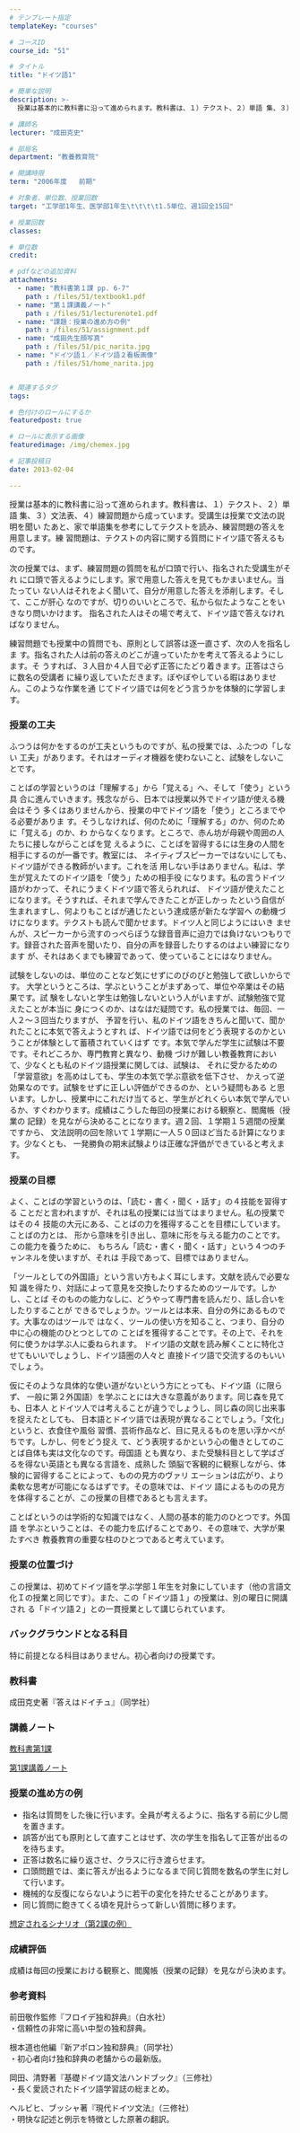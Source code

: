 ```yaml
---
# テンプレート指定
templateKey: "courses"

# コースID
course_id: "51"

# タイトル
title: "ドイツ語1"

# 簡単な説明
description: >-
  授業は基本的に教科書に沿って進められます。教科書は、１）テクスト、２）単語 集、３）文法表、４）練習問題から成っています。受講生は授業で文法の説明を聞い たあと、家で単語集を参考にしてテクストを読み、...

# 講師名
lecturer: "成田克史"

# 部局名
department: "教養教育院"

# 開講時限
term: "2006年度	前期"

# 対象者、単位数、授業回数
target: "工学部1年生、医学部1年生\t\t\t\t1.5単位、週1回全15回"

# 授業回数
classes: 

# 単位数
credit: 

# pdfなどの追加資料
attachments: 
  - name: "教科書第１課 pp. 6-7" 
    path : /files/51/textbook1.pdf
  - name: "第１課講義ノート" 
    path : /files/51/lecturenote1.pdf
  - name: "課題：授業の進め方の例" 
    path : /files/51/assignment.pdf
  - name: "成田先生顔写真" 
    path : /files/51/pic_narita.jpg
  - name: "ドイツ語１／ドイツ語２看板画像" 
    path : /files/51/home_narita.jpg


# 関連するタグ
tags:

# 色付けのロールにするか
featuredpost: true

# ロールに表示する画像
featuredimage: /img/chemex.jpg

# 記事投稿日
date: 2013-02-04

---
```

授業は基本的に教科書に沿って進められます。教科書は、１）テクスト、２）単語 集、３）文法表、４）練習問題から成っています。受講生は授業で文法の説明を聞い たあと、家で単語集を参考にしてテクストを読み、練習問題の答えを用意します。練 習問題は、テクストの内容に関する質問にドイツ語で答えるものです。

次の授業では、まず、練習問題の質問を私が口頭で行い、指名された受講生がそれ に口頭で答えるようにします。家で用意した答えを見てもかまいません。当たってい ない人はそれをよく聞いて、自分が用意した答えを添削します。そして、ここが肝心 なのですが、切りのいいところで、私から似たようなことをいきなり問いかけます。 指名された人はその場で考えて、ドイツ語で答えなければなりません。

練習問題でも授業中の質問でも、原則として誤答は逐一直さず、次の人を指名しま す。指名された人は前の答えのどこが違っていたかを考えて答えるようにします。そ うすれば、３人目か４人目で必ず正答にたどり着きます。正答はさらに数名の受講者 に繰り返していただきます。ぼやぼやしている暇はありません。このような作業を通 じてドイツ語では何をどう言うかを体験的に学習します。
### 授業の工夫

ふつうは何かをするのが工夫というものですが、私の授業では、ふたつの「しない 工夫」があります。それはオーディオ機器を使わないこと、試験をしないことです。

ことばの学習というのは「理解する」から「覚える」へ、そして「使う」という具 合に進んでいきます。残念ながら、日本では授業以外でドイツ語が使える機会はそう 多くはありませんから、授業の中でドイツ語を「使う」ところまでやる必要がありま す。そうしなければ、何のために「理解する」のか、何のために「覚える」のか、わ からなくなります。ところで、赤ん坊が母親や周囲の人たちに接しながらことばを覚 えるように、ことばを習得するには生身の人間を相手にするのが一番です。教室には、 ネイティブスピーカーではないにしても、ドイツ語ができる教師がいます。これを活 用しない手はありません。私は、学生が覚えたてのドイツ語を「使う」ための相手役 になります。私の言うドイツ語がわかって、それにうまくドイツ語で答えられれば、 ドイツ語が使えたことになります。そうすれば、それまで学んできたことが正しかっ たという自信が生まれますし、何よりもことばが通じたという達成感が新たな学習へ の動機づけになります。テクストも読んで聞かせます。ドイツ人と同じようにはいき ませんが、スピーカーから流すのっぺらぼうな録音音声に迫力では負けないつもりで す。録音された音声を聞いたり、自分の声を録音したりするのはよい練習になります が、それはあくまでも練習であって、使っていることにはなりません。

試験をしないのは、単位のことなど気にせずにのびのびと勉強して欲しいからです。 大学というところは、学ぶということがまずあって、単位や卒業はその結果です。試 験をしないと学生は勉強しないという人がいますが、試験勉強で覚えたことが本当に 身につくのか、はなはだ疑問です。私の授業では、毎回、一人２〜３回当たりますが、 予習を行い、私のドイツ語をきちんと聞いて、聞かれたことに本気で答えようとすれ ば、ドイツ語では何をどう表現するのかということが体験として蓄積されていくはず です。本気で学んだ学生に試験は不要です。それどころか、専門教育と異なり、動機 づけが難しい教養教育において、少なくとも私のドイツ語授業に関しては、試験は、 それに受かるための「学習意欲」を高めはしても、学生の本気で学ぶ意欲を低下させ、 かえって逆効果なのです。試験をせずに正しい評価ができるのか、という疑問もある と思います。しかし、授業中にこれだけ当てると、学生がどれくらい本気で学んでい るか、すぐわかります。成績はこうした毎回の授業における観察と、閻魔帳（授業の 記録）を見ながら決めることになります。週２回、１学期１５週間の授業ですから、 文法説明の回を除いて１学期に一人５０回ほど当たる計算になります。少なくとも、 一発勝負の期末試験よりは正確な評価ができていると考えます。

### 授業の目標

よく、ことばの学習というのは、「読む・書く・聞く・話す」の４技能を習得する ことだと言われますが、それは私の授業には当てはまりません。私の授業ではその４ 技能の大元にある、ことばの力を獲得することを目標にしています。ことばの力とは、 形から意味を引き出し、意味に形を与える能力のことです。この能力を養うために、 もちろん「読む・書く・聞く・話す」という４つのチャンネルを使いますが、それは 手段であって、目標ではありません。

「ツールとしての外国語」という言い方もよく耳にします。文献を読んで必要な知 識を得たり、対話によって意見を交換したりするためのツールです。しかし、ことば そのものの能力なしに、どうやって専門書を読んだり、話し合いをしたりすることが できるでしょうか。ツールとは本来、自分の外にあるものです。大事なのはツールで はなく、ツールの使い方を知ること、つまり、自分の中に心の機能のひとつとしての ことばを獲得することです。その上で、それを何に使うかは学ぶ人に委ねられます。 ドイツ語の文献を読み解くことに特化させてもいいでしょうし、ドイツ語圏の人々と 直接ドイツ語で交流するのもいいでしょう。

仮にそのような具体的な使い道がないという方にとっても、ドイツ語（に限らず、 一般に第２外国語）を学ぶことには大きな意義があります。同じ森を見ても、日本人 とドイツ人では考えることが違うでしょうし、同じ森の同じ出来事を捉えたとしても、 日本語とドイツ語では表現が異なることでしょう。「文化」というと、衣食住や風俗 習慣、芸術作品など、目に見えるものを思い浮かべがちです。しかし、何をどう捉え て、どう表現するかという心の働きとしてのことば自体も実は文化なのです。母国語 とも異なり、また受験科目として学ばざるを得ない英語とも異なる言語を、成熟した 頭脳で客観的に観察しながら、体験的に習得することによって、ものの見方のヴァリ エーションは広がり、より柔軟な思考が可能になるはずです。その意味では、ドイツ 語によるものの見方を体得することが、この授業の目標であるとも言えます。

ことばというのは学術的な知識ではなく、人間の基本的能力のひとつです。外国語 を学ぶということは、その能力を広げることであり、その意味で、大学が果たすべき 教養教育の重要な柱のひとつであると考えています。

### 授業の位置づけ

この授業は、初めてドイツ語を学ぶ学部１年生を対象にしています（他の言語文 化Ｉの授業と同じです）。また、この「ドイツ語１」の授業は、別の曜日に開講され る「ドイツ語２」との一貫授業として講じられています。

### バックグラウンドとなる科目

特に前提となる科目はありません。初心者向けの授業です。

### 教科書

成田克史著『答えはドイチュ』（同学社）

### 講義ノート


[教科書第1課](/files/51/textbook1.pdf) 


[第1課講義ノート](/files/51/lecturenote1.pdf) 
### 授業の進め方の例

  * 指名は質問をした後に行います。全員が考えるように、指名する前に少し間を置きます。
  * 誤答が出ても原則として直すことはせず、次の学生を指名して正答が出るのを待ちます。
  * 正答は数名に繰り返させ、クラスに行き渡らせます。
  * 口頭問題では、楽に答えが出るようになるまで同じ質問を数名の学生に対して行います。
  * 機械的な反復にならないように若干の変化を持たせることがあります。
  * 同じ質問に飽きてくる頃を見計らって新しい質問に移ります。


[想定されるシナリオ（第2課の例）](/files/51/assignment.pdf) 
### 成績評価

成績は毎回の授業における観察と、閻魔帳（授業の記録）を見ながら決めます。
### 参考資料

前田敬作監修『フロイデ独和辞典』（白水社）  
・信頼性の非常に高い中型の独和辞典。

根本道也他編『新アポロン独和辞典』（同学社）  
・初心者向け独和辞典の老舗からの最新版。

岡田、清野著『基礎ドイツ語文法ハンドブック』（三修社）  
・長く愛読されたドイツ語学習誌の総まとめ。

ヘルビヒ、ブッシャ著『現代ドイツ文法』（三修社）  
・明快な記述と例示を特徴とした原著の翻訳。
